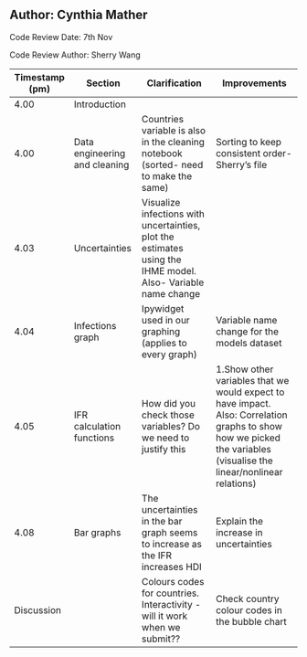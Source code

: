 ## Author: Cynthia Mather

Code Review Date: 7th Nov

Code Review Author: Sherry Wang

| Timestamp (pm)  | Section | Clarification | Improvements |
| ------------- | ------------- | ------------- | ------------- |
| 4.00  | Introduction   |   |   |
| 4.00  | Data engineering and cleaning | Countries variable is also in the cleaning notebook (sorted- need to make the same)  | Sorting to keep consistent order- Sherry’s file  |
| 4.03  | Uncertainties | Visualize infections with uncertainties, plot the estimates using the IHME model. Also- Variable name change  |   |
| 4.04  | Infections graph   | Ipywidget used in our graphing (applies to every graph)  | Variable name change for the models dataset |
| 4.05  | IFR calculation functions  | How did you check those variables? Do we need to justify this  | 1.Show other variables that we would expect to have impact. Also: Correlation graphs to show how we picked the variables (visualise the linear/nonlinear relations)  |
| 4.08  | Bar graphs   | The uncertainties in the bar graph seems to increase as the IFR increases HDI | Explain the increase in uncertainties   |
| Discussion  |   |  Colours codes for countries. Interactivity - will it work when we submit?? | Check country colour codes in the bubble chart  |
